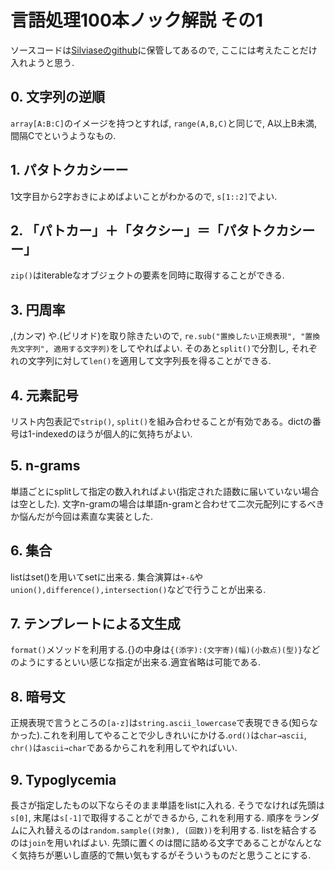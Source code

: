 # 言語処理100本ノック解説 その1

<script async src="https://cdnjs.cloudflare.com/ajax/libs/mathjax/2.7.0/MathJax.js?config=TeX-AMS_CHTML"></script>
<script type="text/x-mathjax-config">
     MathJax.Hub.Config({
     tex2jax: {
     inlineMath: [["\\(","\\)"] ],
     displayMath: [ ['$$','$$'], ["\\[","\\]"] ]
     }
     });
</script>


ソースコードは[Silviaseのgithub](https://github.com/Silviase/NLP100)に保管してあるので, ここには考えたことだけ入れようと思う.

## 0. 文字列の逆順

```array[A:B:C]```のイメージを持つとすれば, ```range(A,B,C)```と同じで,
A以上B未満, 間隔Cでというようなもの.

## 1. パタトクカシーー

1文字目から2字おきによめばよいことがわかるので, ```s[1::2]```でよい.

## 2. 「パトカー」＋「タクシー」＝「パタトクカシーー」

```zip()```はiterableなオブジェクトの要素を同時に取得することができる.

## 3. 円周率

,(カンマ) や.(ピリオド)を取り除きたいので, ```re.sub("置換したい正規表現", "置換先文字列", 適用する文字列)```をしてやればよい.
そのあと```split()```で分割し, それぞれの文字列に対して```len()```を適用して文字列長を得ることができる.

## 4. 元素記号

リスト内包表記で```strip()```, ```split()```を組み合わせることが有効である。dictの番号は1-indexedのほうが個人的に気持ちがよい.

## 5. n-grams

単語ごとにsplitして指定の数入れればよい(指定された語数に届いていない場合は空とした). 文字n-gramの場合は単語n-gramと合わせて二次元配列にするべきか悩んだが今回は素直な実装とした.

## 6. 集合

listはset()を用いてsetに出来る. 集合演算は```+-&```や```union(),difference(),intersection()```などで行うことが出来る.

## 7. テンプレートによる文生成

```format()```メソッドを利用する.{}の中身は```{(添字):(文字寄)(幅)(小数点)(型)}```などのようにするといい感じな指定が出来る.適宜省略は可能である.

## 8. 暗号文

正規表現で言うところの```[a-z]```は```string.ascii_lowercase```で表現できる(知らなかった).これを利用してやることで少しきれいにかける.```ord()```は```char→ascii```, ```chr()```は```ascii→char```であるからこれを利用してやればいい.

## 9. Typoglycemia

長さが指定したもの以下ならそのまま単語をlistに入れる.
そうでなければ先頭は```s[0]```, 末尾は```s[-1]```で取得することができるから, これを利用する.
順序をランダムに入れ替えるのは```random.sample((対象), (回数))```を利用する.
listを結合するのは```join```を用いればよい. 先頭に置くのは間に詰める文字であることがなんとなく気持ちが悪いし直感的で無い気もするがそういうものだと思うことにする.